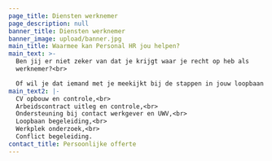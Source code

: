 ```yaml
---
page_title: Diensten werknemer
page_description: null
banner_title: Diensten werknemer
banner_image: upload/banner.jpg
main_title: Waarmee kan Personal HR jou helpen?
main_text: >-
  Ben jij er niet zeker van dat je krijgt waar je recht op heb als
  werknemer?<br>

  Of wil je dat iemand met je meekijkt bij de stappen in jouw loopbaan of verzuim. Personal HR kijkt naar de situatie en geeft eerlijk advies en een duidelijk stappenplan.
main_text2: |-
  CV opbouw en controle,<br>
  Arbeidscontract uitleg en controle,<br>
  Ondersteuning bij contact werkgever en UWV,<br>
  Loopbaan begeleiding,<br>
  Werkplek onderzoek,<br>
  Conflict begeleiding.
contact_title: Persoonlijke offerte
---
```

